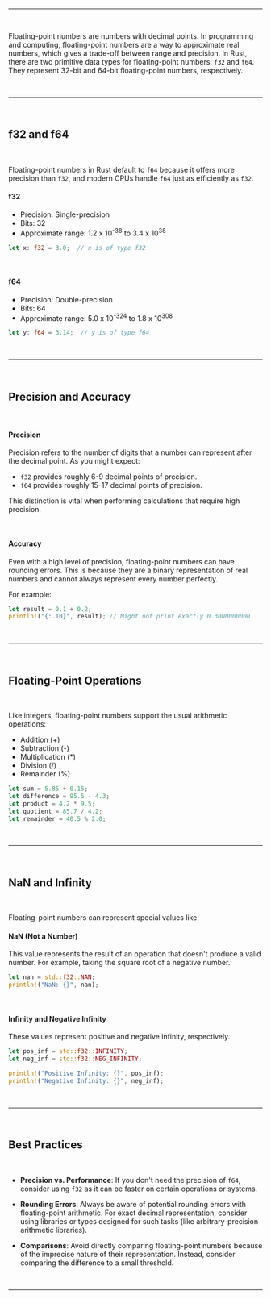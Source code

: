 <br>

---

<br>

Floating-point numbers are numbers with decimal points. In programming and computing, floating-point numbers are a way to approximate real numbers, which gives a trade-off between range and precision. In Rust, there are two primitive data types for floating-point numbers: `f32` and `f64`. They represent 32-bit and 64-bit floating-point numbers, respectively.

<br>

---

<br>

## f32 and f64

<br>

Floating-point numbers in Rust default to `f64` because it offers more precision than `f32`, and modern CPUs handle `f64` just as efficiently as `f32`.

#### f32

- Precision: Single-precision
- Bits: 32
- Approximate range: 1.2 x 10<sup>-38</sup> to 3.4 x 10<sup>38</sup>

```rust
let x: f32 = 3.0;  // x is of type f32
```

<br>

#### f64

- Precision: Double-precision
- Bits: 64
- Approximate range: 5.0 x 10<sup>-324</sup> to 1.8 x 10<sup>308</sup>

```rust
let y: f64 = 3.14;  // y is of type f64
```

<br>

---

<br>

## Precision and Accuracy

<br>

#### Precision

Precision refers to the number of digits that a number can represent after the decimal point. As you might expect:

- `f32` provides roughly 6-9 decimal points of precision.
- `f64` provides roughly 15-17 decimal points of precision.

This distinction is vital when performing calculations that require high precision.

<br>

#### Accuracy

Even with a high level of precision, floating-point numbers can have rounding errors. This is because they are a binary representation of real numbers and cannot always represent every number perfectly. 

For example:

```rust
let result = 0.1 + 0.2;
println!("{:.10}", result); // Might not print exactly 0.3000000000
```

<br>

---

<br>

## Floating-Point Operations

<br>

Like integers, floating-point numbers support the usual arithmetic operations: 

- Addition (+)
- Subtraction (-)
- Multiplication (*)
- Division (/)
- Remainder (%)

```rust
let sum = 5.85 + 0.15;
let difference = 95.5 - 4.3;
let product = 4.2 * 9.5;
let quotient = 85.7 / 4.2;
let remainder = 40.5 % 2.0;
```

<br>

---

<br>

## NaN and Infinity

<br>

Floating-point numbers can represent special values like:

#### NaN (Not a Number)

This value represents the result of an operation that doesn't produce a valid number. For example, taking the square root of a negative number.

```rust
let nan = std::f32::NAN;
println!("NaN: {}", nan);
```

<br>

#### Infinity and Negative Infinity

These values represent positive and negative infinity, respectively.

```rust
let pos_inf = std::f32::INFINITY;
let neg_inf = std::f32::NEG_INFINITY;

println!("Positive Infinity: {}", pos_inf);
println!("Negative Infinity: {}", neg_inf);
```

<br>

---

<br>

## Best Practices

<br>

- **Precision vs. Performance**: If you don't need the precision of `f64`, consider using `f32` as it can be faster on certain operations or systems.
  
- **Rounding Errors**: Always be aware of potential rounding errors with floating-point arithmetic. For exact decimal representation, consider using libraries or types designed for such tasks (like arbitrary-precision arithmetic libraries).

- **Comparisons**: Avoid directly comparing floating-point numbers because of the imprecise nature of their representation. Instead, consider comparing the difference to a small threshold.

<br>

---

<br>
